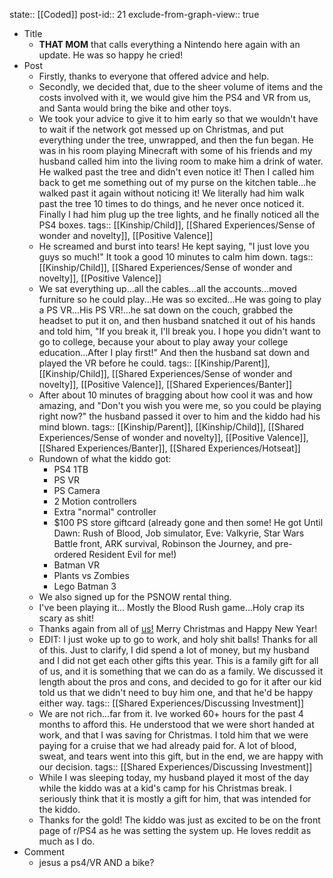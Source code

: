 state:: [[Coded]]
post-id:: 21
exclude-from-graph-view:: true

- Title
  - **THAT MOM** that calls everything a Nintendo here again with an update. He was so happy he cried!
- Post
  - Firstly, thanks to everyone that offered advice and help.
  - Secondly, we decided that, due to the sheer volume of items and the costs involved with it, we would give him the PS4 and VR from us, and Santa would bring the bike and other toys.
  - We took your advice to give it to him early so that we wouldn't have to wait if the network got messed up on Christmas, and put everything under the tree, unwrapped, and then the fun began. He was in his room playing Minecraft with some of his friends and my husband called him into the living room to make him a drink of water. He walked past the tree and didn't even notice it! Then I called him back to get me something out of my purse on the kitchen table...he walked past it again without noticing it! We literally had him walk past the tree 10 times to do things, and he never once noticed it. Finally I had him plug up the tree lights, and he finally noticed all the PS4 boxes.
    tags:: [[Kinship/Child]], [[Shared Experiences/Sense of wonder and novelty]], [[Positive Valence]]
  - He screamed and burst into tears! He kept saying, "I just love you guys so much!" It took a good 10 minutes to calm him down.
    tags:: [[Kinship/Child]], [[Shared Experiences/Sense of wonder and novelty]], [[Positive Valence]]
  - We sat everything up...all the cables...all the accounts...moved furniture so he could play...He was so excited...He was going to play a PS VR...His PS VR!...he sat down on the couch, grabbed the headset to put it on, and then husband snatched it out of his hands and told him, "If you break it, I'll break you. I hope you didn't want to go to college, because your about to play away your college education...After I play first!" And then the husband sat down and played the VR before he could.
    tags:: [[Kinship/Parent]], [[Kinship/Child]], [[Shared Experiences/Sense of wonder and novelty]], [[Positive Valence]], [[Shared Experiences/Banter]]
  - After about 10 minutes of bragging about how cool it was and how amazing, and "Don't you wish you were me, so you could be playing right now?" the husband passed it over to him and the kiddo had his mind blown.
    tags:: [[Kinship/Parent]], [[Kinship/Child]], [[Shared Experiences/Sense of wonder and novelty]], [[Positive Valence]], [[Shared Experiences/Banter]], [[Shared Experiences/Hotseat]]
  - Rundown of what the kiddo got:
    - PS4 1TB
    - PS VR
    - PS Camera
    - 2 Motion controllers
    - Extra "normal" controller
    - $100 PS store giftcard (already gone and then some! He got Until Dawn: Rush of Blood, Job simulator, Eve: Valkyrie, Star Wars Battle front, ARK survival, Robinson the Journey, and pre-ordered Resident Evil for me!)
    - Batman VR
    - Plants vs Zombies
    - Lego Batman 3
  - We also signed up for the PSNOW rental thing.
  - I've been playing it... Mostly the Blood Rush game...Holy crap its scary as shit!
  - Thanks again from all of [us!](http://imgur.com/a/xMGyo) Merry Christmas and Happy New Year!
  - EDIT: I just woke up to go to work, and holy shit balls! Thanks for all of this. Just to clarify, I did spend a lot of money, but my husband and I did not get each other gifts this year. This is a family gift for all of us, and it is something that we can do as a family. We discussed it length about the pros and cons, and decided to go for it after our kid told us that we didn't need to buy him one, and that he'd be happy either way.
    tags:: [[Shared Experiences/Discussing Investment]]
  - We are not rich...far from it. Ive worked 60+ hours for the past 4 months to afford this. He understood that we were short handed at work, and that I was saving for Christmas. I told him that we were paying for a cruise that we had already paid for. A lot of blood, sweat, and tears went into this gift, but in the end, we are happy with our decision.
    tags:: [[Shared Experiences/Discussing Investment]]
  - While I was sleeping today, my husband played it most of the day while the kiddo was at a kid's camp for his Christmas break. I seriously think that it is mostly a gift for him, that was intended for the kiddo.
  - Thanks for the gold! The kiddo was just as excited to be on the front page of r/PS4 as he was setting the system up. He loves reddit as much as I do.
- Comment
  - jesus a ps4/VR AND a bike?
